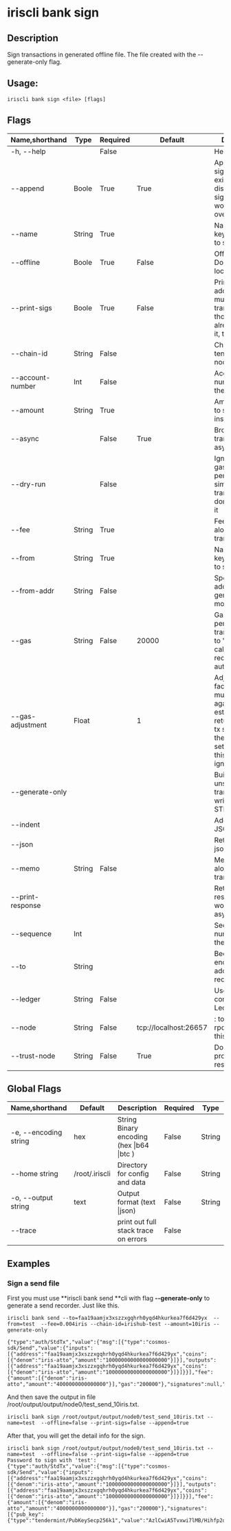 # iriscli bank sign

## Description

Sign transactions in generated offline file. The file created with the --generate-only flag.

## Usage:

```
iriscli bank sign <file> [flags]
```

 

## Flags

| Name,shorthand   | Type   | Required | Default               | Description                                                  |
| ---------------- | ------ | -------- | --------------------- | ------------------------------------------------------------ |
| -h, --help       |        | False    |                       | Help for send                                                |
| --append         | Boole  | True     | True                  | Append the signature to the existing ones. If disabled, old signatures would be overwritten |
| --name           | String | True     |                       | Name of private key with which to sign                       |
| --offline        | Boole  | True     | False                 | Offline mode. Do not query local cache.                      |
| --print-sigs     | Boole  | True     | False                 | Print the addresses that must sign the transaction and those who have already signed it, then exit |
| --chain-id       | String | False    |                       | Chain ID of tendermint node                                  |
| --account-number | Int    | False    |                       | AccountNumber number to sign the tx                          |
| --amount         | String | True     |                       | Amount of coins to send, for instance: 10iris                |
| --async          |        | False    | True                  | Broadcast transactions asynchronously                        |
| --dry-run        |        | False    |                       | Ignore the --gas flag and perform a simulation of a transaction, but don't broadcast it |
| --fee            | String | True     |                       | Fee to pay along with transaction                            |
| --from           | String | True     |                       | Name of private key with which to sign                       |
| --from-addr      | String | False    |                       | Specify from address in generate-only mode                   |
| --gas            | String | False    | 20000                 | Gas limit to set per-transaction; set to "simulate" to calculate required gas automatically |
| --gas-adjustment | Float  |          | 1                     | Adjustment factor to be multiplied against the estimate returned by the tx simulation; if the gas limit is set manually this flag is ignored |
| --generate-only  |        |          |                       | Build an unsigned transaction and write it to STDOUT         |
| --indent         |        |          |                       | Add indent to JSON response                                  |
| --json           |        |          |                       | Return output in json format                                 |
| --memo           | String | False    |                       | Memo to send along with transaction                          |
| --print-response |        |          |                       | Return tx response (only works with async = false)           |
| --sequence       | Int    |          |                       | Sequence number to sign the tx                               |
| --to             | String |          |                       | Bech32 encoding address to receive coins                     |
| --ledger         | String | False    |                       | Use a connected Ledger device                                |
| --node           | String | False    | tcp://localhost:26657 | <host>:<port> to tendermint rpc interface for this chain     |
| --trust-node     | String | False    | True                  | Don't verify proofs for responses                            |



## Global Flags

| Name,shorthand        | Default        | Description                                 | Required | Type   |
| --------------------- | -------------- | ------------------------------------------- | -------- | ------ |
| -e, --encoding string | hex            | String   Binary encoding (hex \|b64 \|btc ) | False    | String |
| --home string         | /root/.iriscli | Directory for config and data               | False    | String |
| -o, --output string   | text           | Output format (text \|json)                 | False    | String |
| --trace               |                | print out full stack trace on errors        | False    |        |

## Examples

### Sign a send file 

First you must use **iriscli bank send **cli with flag **--generate-only** to generate a send recorder. Just like this.

```  
iriscli bank send --to=faa19aamjx3xszzxgqhrh0yqd4hkurkea7f6d429yx  --from=test  --fee=0.004iris --chain-id=irishub-test --amount=10iris --generate-only

{"type":"auth/StdTx","value":{"msg":[{"type":"cosmos-sdk/Send","value":{"inputs":[{"address":"faa19aamjx3xszzxgqhrh0yqd4hkurkea7f6d429yx","coins":[{"denom":"iris-atto","amount":"10000000000000000000"}]}],"outputs":[{"address":"faa19aamjx3xszzxgqhrh0yqd4hkurkea7f6d429yx","coins":[{"denom":"iris-atto","amount":"10000000000000000000"}]}]}}],"fee":{"amount":[{"denom":"iris-atto","amount":"4000000000000000"}],"gas":"200000"},"signatures":null,"memo":""}}
```



And then save the output in file  /root/output/output/node0/test_send_10iris.txt.

```
iriscli bank sign /root/output/output/node0/test_send_10iris.txt --name=test  --offline=false --print-sigs=false --append=true
```

After that, you will get the detail info for the sign. 

```
iriscli bank sign /root/output/output/node0/test_send_10iris.txt --name=test  --offline=false --print-sigs=false --append=true
Password to sign with 'test':
{"type":"auth/StdTx","value":{"msg":[{"type":"cosmos-sdk/Send","value":{"inputs":[{"address":"faa19aamjx3xszzxgqhrh0yqd4hkurkea7f6d429yx","coins":[{"denom":"iris-atto","amount":"10000000000000000000"}]}],"outputs":[{"address":"faa19aamjx3xszzxgqhrh0yqd4hkurkea7f6d429yx","coins":[{"denom":"iris-atto","amount":"10000000000000000000"}]}]}}],"fee":{"amount":[{"denom":"iris-atto","amount":"4000000000000000"}],"gas":"200000"},"signatures":[{"pub_key":{"type":"tendermint/PubKeySecp256k1","value":"AzlCwiA5Tvxwi7lMB/Hihfp2qnaks5Wrrgkg/Jy7sEkF"},"signature":"ci+5QuYUVcsARBQWyPGDgmTKYu/SRj6TpCGvrC7AE3REMVdqFGFK3hzlgIphzOocGmOIa/wicXGlMK2G89tPJg==","account_number":"0","sequence":"2"}],"memo":""}}
```
           
